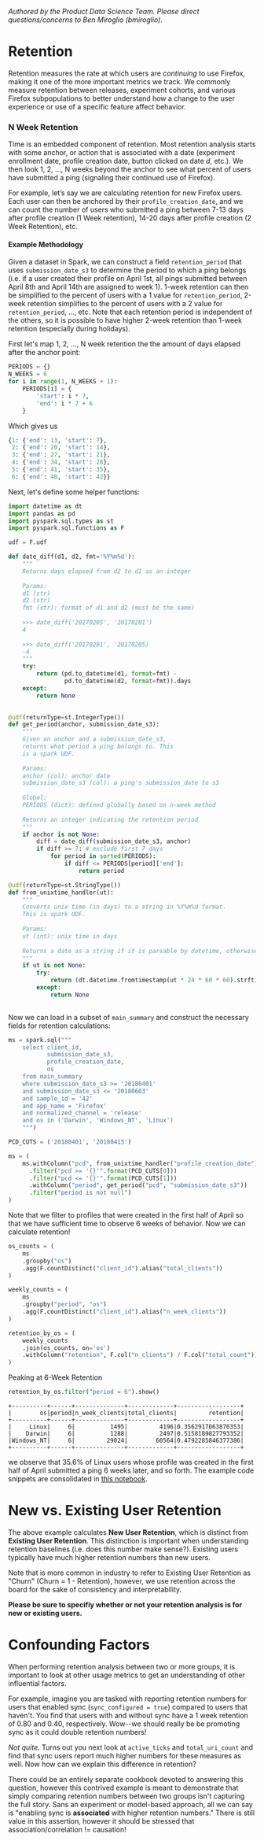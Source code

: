 *Authored by the Product Data Science Team. Please direct questions/concerns to Ben Miroglio (bmiroglio).*

# Retention

Retention measures the rate at which users are *continuing* to use Firefox, making it one of the more important metrics we track. We commonly measure retention between releases, experiment cohorts, and various Firefox subpopulations to better understand how a change to the user experience or use of a specific feature affect behavior.

### N Week Retention

Time is an embedded component of retention. Most retention analysis starts with some anchor, or action that is associated with a date (experiment enrollment date, profile creation date, button clicked on date *d*, etc.). We then look 1, 2, …, N weeks beyond the anchor to see what percent of users have submitted a ping (signaling their continued use of Firefox).

For example, let’s say we are calculating retention for new Firefox users. Each user can then be anchored by their `profile_creation_date`, and we can count the number of users who submitted a ping between 7-13 days after profile creation (1 Week retention), 14-20 days after profile creation (2 Week Retention), etc.

#### Example Methodology



Given a dataset in Spark, we can construct a field `retention_period` that uses `submission_date_s3` to determine the period to which a ping belongs (i.e. if a user created their profile on April 1st, all pings submitted between April 8th and April 14th are assigned to week 1). 1-week retention can then be simplified to the percent of users with a 1 value for `retention_period`, 2-week retention simplifies to the percent of users with a 2 value for `retention_period`, ..., etc. Note that each retention period is independent of the others, so it is possible to have higher 2-week retention than 1-week retention (especially during holidays). 

First let's map 1, 2, ..., N week retention the the amount of days elapsed after the anchor point:

```python
PERIODS = {}
N_WEEKS = 6
for i in range(1, N_WEEKS + 1):
    PERIODS[i] = {
        'start': i * 7,
        'end': i * 7 + 6
    }  
```
Which gives us

```python
{1: {'end': 13, 'start': 7},
 2: {'end': 20, 'start': 14},
 3: {'end': 27, 'start': 21},
 4: {'end': 34, 'start': 28},
 5: {'end': 41, 'start': 35},
 6: {'end': 48, 'start': 42}}

```

Next, let's define some helper functions: 

```python
import datetime as dt
import pandas as pd
import pyspark.sql.types as st
import pyspark.sql.functions as F

udf = F.udf

def date_diff(d1, d2, fmt='%Y%m%d'):
    """
    Returns days elapsed from d2 to d1 as an integer
    
    Params:
    d1 (str)
    d2 (str)
    fmt (str): format of d1 and d2 (must be the same)
    
    >>> date_diff('20170205', '20170201')
    4
    
    >>> date_diff('20170201', '20170205)
    -4
    """
    try:
        return (pd.to_datetime(d1, format=fmt) - 
                pd.to_datetime(d2, format=fmt)).days
    except:
        return None
    

@udf(returnType=st.IntegerType())
def get_period(anchor, submission_date_s3):
    """
    Given an anchor and a submission_date_s3,
    returns what period a ping belongs to. This 
    is a spark UDF.
    
    Params:
    anchor (col): anchor date
    submission_date_s3 (col): a ping's submission_date to s3
    
    Global:
    PERIODS (dict): defined globally based on n-week method
    
    Returns an integer indicating the retention period
    """
    if anchor is not None:
        diff = date_diff(submission_date_s3, anchor)
        if diff >= 7: # exclude first 7 days
            for period in sorted(PERIODS):
                if diff <= PERIODS[period]['end']:
                    return period

@udf(returnType=st.StringType())
def from_unixtime_handler(ut):
    """
    Converts unix time (in days) to a string in %Y%m%d format.
    This is spark UDF.
    
    Params:
    ut (int): unix time in days
    
    Returns a date as a string if it is parsable by datetime, otherwise None
    """
    if ut is not None:
        try:
            return (dt.datetime.fromtimestamp(ut * 24 * 60 * 60).strftime("%Y%m%d"))
        except:
            return None
        
```

Now we can load in a subset of `main_summary` and construct the necessary fields for retention calculations:

```python
ms = spark.sql("""
    select client_id, 
           submission_date_s3,
           profile_creation_date,
           os
    from main_summary 
    where submission_date_s3 >= '20180401'
    and submission_date_s3 <= '20180603'
    and sample_id = '42'
    and app_name = 'Firefox'
    and normalized_channel = 'release'
    and os in ('Darwin', 'Windows_NT', 'Linux')
    """)

PCD_CUTS = ('20180401', '20180415')

ms = (
    ms.withColumn("pcd", from_unixtime_handler("profile_creation_date")) # i.e. 17500 -> '20171130'
      .filter("pcd >= '{}'".format(PCD_CUTS[0]))
      .filter("pcd <= '{}'".format(PCD_CUTS[1]))
      .withColumn("period", get_period("pcd", "submission_date_s3"))
      .filter("period is not null")
)
```

Note that we filter to profiles that were created in the first half of April so that we have sufficient time to observe 6 weeks of behavior. Now we can calculate retention!

```python
os_counts = (
    ms
    .groupby("os")
    .agg(F.countDistinct("client_id").alias("total_clients"))
)

weekly_counts = (
    ms
    .groupby("period", "os")
    .agg(F.countDistinct("client_id").alias("n_week_clients"))
)

retention_by_os = (
    weekly_counts
    .join(os_counts, on='os')
    .withColumn("retention", F.col("n_clients") / F.col("total_count"))
)
```

Peaking at 6-Week Retention

```python
retention_by_os.filter("period = 6").show()
```

```
+----------+------+--------------+-------------+------------------+
|        os|period|n_week_clients|total_clients|         retention|
+----------+------+--------------+-------------+------------------+
|     Linux|     6|          1495|         4196|0.3562917063870353|
|    Darwin|     6|          1288|         2497|0.5158189827793352|
|Windows_NT|     6|         29024|        60564|0.4792285846377386|
+----------+------+--------------+-------------+------------------+
```

we observe that 35.6% of Linux users whose profile was created in the first half of April submitted a ping 6 weeks later, and so forth. The example code snippets are consolidated in [this notebook](https://gist.github.com/benmiroglio/fc708e5905fad33b43adb9c90e38ebf4).


# New vs. Existing User Retention

The above example calculates **New User Retention**, which is distinct from **Existing User Retention**. This distinction is important when understanding retention baselines (i.e. does this number make sense?). Existing users typically have much higher retention numbers than new users. 

Note that is more common in industry to refer to Existing User Retention as "Churn" (Churn = 1 - Retention), however, we use retention across the board for the sake of consistency and interpretability.

**Please be sure to specifiy whether or not your retention analysis is for new or existing users.**









# Confounding Factors

When performing retention analysis between two or more groups, it is important to look at other usage metrics to get an understanding of other influential factors.

For example, imagine you are tasked with reporting retention numbers for users that enabled sync (`sync_configured = true`) compared to users that haven't. You find that users with and without sync have a 1 week retention of 0.80 and 0.40, respectively. Wow--we should really be be promoting sync as it could double retention numbers!

*Not quite*. Turns out you next look at `active_ticks` and `total_uri_count` and find that sync users report much higher numbers for these measures as well. Now how can we explain this difference in retention?

There could be an entirely separate cookbook devoted to answering this question, however this contrived example is meant to demonstrate that simply comparing retention numbers between two groups isn't capturing the full story. Sans an experiment or model-based approach, all we can say is "enabling sync is **associated** with higher retention numbers." There is still value in this assertion, however it should be stressed that association/correlation != causation!


